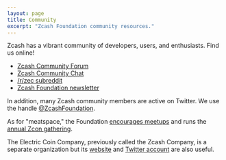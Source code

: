 ```yaml
---
layout: page
title: Community
excerpt: "Zcash Foundation community resources."
---
```


Zcash has a vibrant community of developers, users, and enthusiasts. Find us online!

- [Zcash Community Forum](https://forum.zcashcommunity.com/)
- [Zcash Community Chat](https://chat.zcashcommunity.com/)
- [/r/zec subreddit](https://reddit.com/r/zec)
- [Zcash Foundation newsletter](https://buttondown.email/zcashfoundation)

In addition, many Zcash community members are active on Twitter. We use the handle [@ZcashFoundation](https://twitter.com/zcashfoundation).

As for "meatspace," the Foundation [encourages meetups](https://www.zfnd.org/meetups/) and runs the [annual Zcon gathering](https://www.zfnd.org/zcon/).

The Electric Coin Company, previously called the Zcash Company, is a separate organization but its [website](https://electriccoin.co/) and [Twitter account](https://twitter.com/electriccoinco) are also useful.
